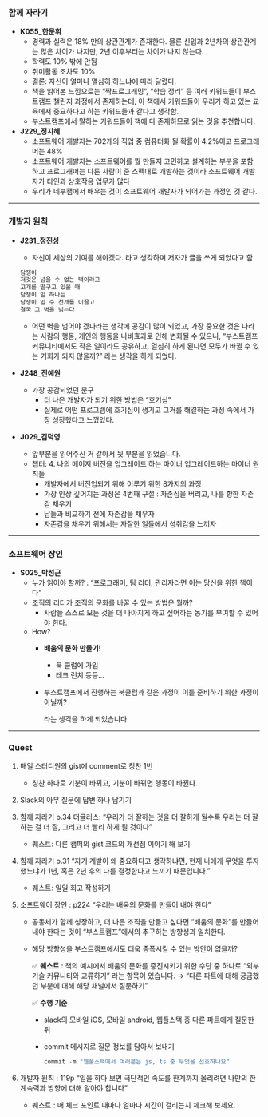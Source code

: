 ### **함께 자라기**

- **K055_한문휘**
    - 경력과 실력은 18% 만의 상관관계가 존재한다. 물론 신입과 2년차의 상관관계는 많은 차이가 나지만, 2년 이후부터는 차이가 나지 않는다.
    - 학력도 10% 밖에 안됨
    - 취미활동 조차도 10%
    - 결론: 자신이 얼마나 열심히 하느냐에 따라 달렸다.
    - 책을 읽어본 느낌으로는 “짝프로그래밍”, “학습 정리” 등 여러 키워드들이 부스트캠프 챌린지 과정에서 존재하는데, 이 책에서 키워드들이 우리가 하고 있는 교육에서 중요하다고 하는 키워드들과 같다고 생각함.
    - 부스트캠프에서 말하는 키워드들이 책에 다 존재하므로 읽는 것을 추천합니다.
- **J229_정지혜**
    - 소프트웨어 개발자는 702개의 직업 중 컴퓨터화 될 확률이 4.2%이고 프로그래머는 48%
    - 소프트웨어 개발자는 소프트웨어를 뭘 만들지 고민하고 설계하는 부분을 포함하고 프로그래머는 다른 사람이 준 스펙대로 개발하는 것이라 소프트웨어 개발자가 타인과 상호작용 업무가 많다
    - 우리가 네부캠에서 배우는 것이 소프트웨어 개발자가 되어가는 과정인 것 같다.

---

### **개발자 원칙**

- **J231_정진성**
    - 자신이 세상의 기여를 해야겠다. 라고 생각하며 저자가 글을 쓰게 되었다고 함
    
    ```jsx
    담쟁이
    저것은 넘을 수 없는 벽이라고
    고개를 떨구고 있을 때
    담쟁이 잎 하나는
    담쟁이 잎 수 천개를 이끌고
    결국 그 벽을 넘는다
    ```
    
    - 어떤 벽을 넘어야 겠다라는 생각에 공감이 많이 되었고, 가장 중요한 것은 나라는 사람의 행동, 개인의 행동을 나비효과로 인해 변화될 수 있으니, “부스트캠프 커뮤니티에서도 작은 일이라도 공유하고, 열심히 하게 된다면 모두가 바뀔 수 있는 기회가 되지 않을까?” 라는 생각을 하게 되었다.
- **J248_진예원**
    - 가장 공감되었던 문구
        - 더 나은 개발자가 되기 위한 방법은 “호기심”
        - 실제로 어떤 프로그램에 호기심이 생기고 그거를 해결하는 과정 속에서 가장 성장했다고 느꼈었다.
- **J029_김덕영**
    - 앞부분을 읽어주신 거 같아서 뒷 부분을 읽었습니다.
    - 챕터: 4. 나의 메이저 버전을 업그레이드 하는 마이너 업그레이드하는 마이너 원칙들
        - 개발자에서 버전업되기 위해 이루기 위한 8가지의 과정
        - 가장 인상 깊어지는 과정은 4번째 구절 : 자존심을 버리고, 나를 향한 자존감 채우기
        - 남들과 비교하기 전에 자존감을 채우자
        - 자존감을 채우기 위해서는 자잘한 일들에서 성취감을 느끼자

---

### **소프트웨어 장인**

- **S025_박성근**
    - 누가 읽어야 할까? : “프로그래머, 팀 리더, 관리자라면 이는 당신을 위한 책이다”
    - 조직의 리더가 조직의 문화를 바꿀 수 있는 방법은 뭘까?
        - 사람들 스스로 모든 것을 더 나아지게 하고 싶어하는 동기를 부여할 수 있어야 한다.
    - How?
        - **배움의 문화 만들기!**
            - 북 클럽에 가입
            - 테크 런치 등등…
        - 부스트캠프에서 진행하는 북클럽과 같은 과정이 이를 준비하기 위한 과정이 아닐까?
            
            라는 생각을 하게 되었습니다.
            
---

### Quest

1. 매일 스터디원의 gist에 comment로 칭찬 1번
    - 칭찬 하나로 기분이 바뀌고, 기분이 바뀌면 행동이 바뀐다.
2. Slack의 아무 질문에 답변 하나 남기기
3. 함께 자라기 p.34 더글러스: “우리가 더 잘하는 것을 더 잘하게 될수록 우리는 더 잘하는 걸 더 잘, 그리고 더 빨리 하게 될 것이다”
    - 퀘스트: 다른 캠퍼의 gist 코드의 개선점 이야기  해 보기
4. 함께 자라기 p.31 “자기 계발이 왜 중요하다고 생각하냐면, 현재 나에게 무엇을 투자했느냐가 1년, 혹은 2년 후의 나를 결정한다고 느끼기 때문입니다.”
    - 퀘스트: 일일 회고 작성하기

1. 소프트웨어 장인 : p224 “우리는 배움의 문화를 만들어 내야 한다”
    - 공동체가 함께 성장하고, 더 나은 조직을 만들고 싶다면 “배움의 문화”를 만들어 내야 한다는 것이 “부스트캠프”에서의 추구하는 방향성과 일치한다.
    - 해당 방향성을 부스트캠프에서도 더욱 증폭시킬 수 있는 방안이 없을까?
        
        ✅ **퀘스트** :  책의 예시에서 배움의 문화를 증진시키기 위한 수단 중 하나로 “외부 기술 커뮤니티와 교류하기” 라는 항목이 있습니다. → “다른 파트에 대해 궁금했던 부분에 대해 해당 채널에서 질문하기”
        
        ✅ **수행 기준**
        
        - slack의 모바일 iOS, 모바일 android, 웹풀스택 중 다른 파트에게 질문한 뒤
        - commit 메시지로 질문 정보를 담아서 보내기
            
            ```swift
            commit -m "웹풀스택에서 여러분은 js, ts 중 무엇을 선호하나요" 
            ```
            

1. 개발자 원칙 : 119p “일을 하다 보면 극단적인 속도를 한계까지 올리려면 나만의 한계속력과 방향에 대해 알아야 합니다”
    - 퀘스트 : 매 체크 포인트 때마다 얼마나 시간이 걸리는지 체크해 보세요.